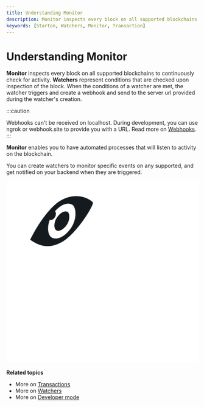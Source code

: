 ```yaml
---
title: Understanding Monitor
description: Monitor inspects every block on all supported blockchains to continuously check for activity..
keywords: [Starton, Watchers, Monitor, Transaction]
---
```


# Understanding Monitor

**Monitor** inspects every block on all supported blockchains to continuously check for activity.
**Watchers** represent conditions that are checked upon inspection of the block.
When the conditions of a watcher are met, the watcher triggers and create a webhook and send to the server url provided during the watcher's creation.

:::caution 

Webhooks can't be received on localhost. During development, you can use ngrok or webhook.site to provide you with a URL. Read more on [Webhooks](webhooks.md). 
:::

**Monitor** enables you to have automated processes that will listen to activity on the blockchain.

You can create watchers to monitor specific events on any supported, and get notified on your backend when they are triggered.

![Watcher](src/Watcher.png)

**Related topics**

-   More on [Transactions](/Transactions/creating-a-transaction.mdx)
-   More on [Watchers](creating-a-watcher.mdx)
-   More on [Developer mode](/Developer/Discovering-coding-interface.md)
